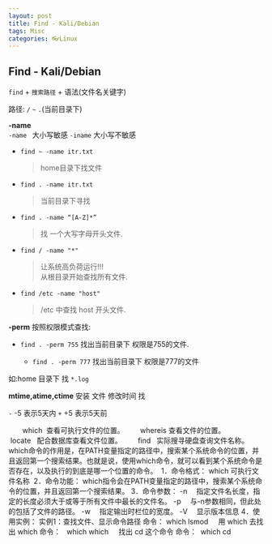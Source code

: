 ```yaml
---
layout: post
title: Find - Kali/Debian
tags: Misc
categories: 👓Linux
---
```



## Find - Kali/Debian

`find` + `搜索路径` + 语法(文件名关键字) 

路径:  `/`   `~`  `.`(当前目录下)


**-name**   
`-name `  大小写敏感
`-iname` 大小写不敏感

 
- `find ~ -name itr.txt`
	> home目录下找文件

- `find . -name itr.txt`
	> 当前目录下寻找

- `find . -name “[A-Z]*”`
	> 找 一个大写字母开头文件.

- `find / -name "*"`
	> 让系统高负荷运行!!!   
	> 从根目录开始查找所有文件.

- `find /etc -name "host"`
	> /etc 中查找 host 开头文件.



**-perm**
按照权限模式查找:

- `find . -perm 755`
	找出当前目录下 权限是755的文件.

	- `find . -perm 777`
		找出当前目录下 权限是777的文件 


		 
如:home 目录下 找 `*.log`




**mtime,atime,ctime**
安装 文件 修改时间 找

`-` -5 表示5天内
`+` +5 表示5天前









       which  查看可执行文件的位置。
       whereis 查看文件的位置。 
       locate   配合数据库查看文件位置。
       find   实际搜寻硬盘查询文件名称。
which命令的作用是，在PATH变量指定的路径中，搜索某个系统命令的位置，并且返回第一个搜索结果。也就是说，使用which命令，就可以看到某个系统命令是否存在，以及执行的到底是哪一个位置的命令。 
1．命令格式：
which 可执行文件名称 
2．命令功能：
which指令会在PATH变量指定的路径中，搜索某个系统命令的位置，并且返回第一个搜索结果。
3．命令参数：
-n 　指定文件名长度，指定的长度必须大于或等于所有文件中最长的文件名。
-p 　与-n参数相同，但此处的包括了文件的路径。
-w 　指定输出时栏位的宽度。
-V 　显示版本信息
4．使用实例：
实例1：查找文件、显示命令路径
命令：
which lsmod
 
 
用 which 去找出 which
命令：
  which which
 
 
找出 cd 这个命令
命令：
 which cd
 
 
